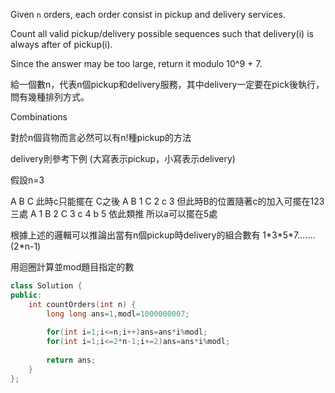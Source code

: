 Given `n` orders, each order consist in pickup and delivery services. 

Count all valid pickup/delivery possible sequences such that delivery(i) is always after of pickup(i). 

Since the answer may be too large, return it modulo 10^9 + 7.

給一個數n，代表n個pickup和delivery服務，其中delivery一定要在pick後執行，問有幾種排列方式。

Combinations

對於n個貨物而言必然可以有n!種pickup的方法

delivery則參考下例 (大寫表示pickup，小寫表示delivery)

假設n=3

A B C  此時c只能擺在 C之後 
A B 1 C 2 c 3 但此時B的位置隨著c的加入可擺在123三處
A 1 B 2 C 3 c 4 b 5 依此類推 所以a可以擺在5處

根據上述的邏輯可以推論出當有n個pickup時delivery的組合數有
1\*3\*5\*7.......(2\*n-1)

用迴圈計算並mod題目指定的數

```cpp
class Solution {
public:
    int countOrders(int n) {
        long long ans=1,modl=1000000007;
        
        for(int i=1;i<=n;i++)ans=ans*i%modl;
        for(int i=1;i<=2*n-1;i+=2)ans=ans*i%modl;
        
        return ans;
    }
};
```